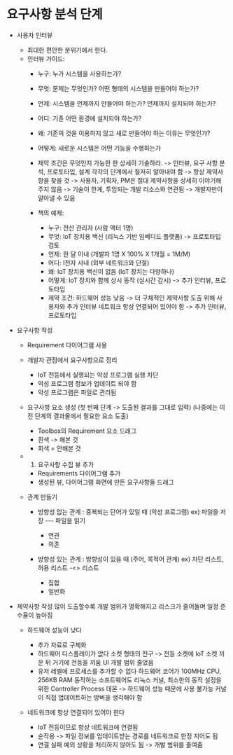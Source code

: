 # 요구사항 분석 단계

* 사용자 인터뷰
    - 최대한 편안한 분위기에서 한다.
    - 인터뷰 가이드:
        - 누구: 누가 시스템을 사용하는가?
        - 무엇: 문제는 무엇인가? 어떤 형태의 시스템을 만들어야 하는가?
        - 언제: 시스템을 언제까지 만들어야 하는가? 언제까지 설치되야 하는가?
        - 어디: 기존 어떤 환경에 설치되야 하는가?
        - 왜: 기존의 것을 이용하지 않고 새로 만들어야 하는 이유는 무엇인가?
        - 어떻게: 새로운 시스템은 어떤 기능을 수행하는가
        - 제약 조건은 무엇인지 가능한 한 상세히 기술하라.
            -> 인터뷰, 요구 사항 분석, 프로토타입, 설계 각각의 단계에서 철저히 알아내야 함
            -> 항상 제약사항을 찾을 것
            -> 사용자, 기획자, PM은 절대 제약사항을 상세히 이야기해 주지 않음
            -> 기술이 한계, 투입되는 개발 리소스와 연관됨 -> 개발자만이 알아낼 수 있음

        - 책의 예제:
            - 누구: 전산 관리자 (사람 액터 1명)
            - 무엇: IoT 장치용 백신 (리눅스 기반 임베디드 플랫폼) -> 프로토타입 검토
            - 언제: 한 달 이내 (개발자 1명 X 100% X 1개월 = 1M/M) 
            - 어디: I전자 사내 (외부 네트워크와 단절)
            - 왜: IoT 장치용 백신이 없음 (IoT 장치는 다양하나)
            - 어떻게: IoT 장치와 함께 상시 동작 (실시간 감시) -> 추가 인터뷰, 프로토타입
            - 제약 조건:
                하드웨어 성능 낮음 -> 더 구체적인 제약사항 도출 위해 사용자와 추가 인터뷰
                네트워크 항상 연결되어 있어야 함 -> 추가 인터뷰, 프로토타입

* 요구사항 작성
    - Requirement 다이어그램 사용

    - 개발자 관점에서 요구사항으로 정리
        * IoT 전등에서 실행되는 악성 프로그램 실행 차단
        * 악성 프로그램 정보가 업데이트 되야 함
        * 악성 프로그램은 파일로 관리됨
    
    - 요구사항 요소 생성 (첫 번째 단계 -> 도출된 결과를 그대로 입력)
        (나중에는 이전 단계의 결과물에서 필요한 요소 도출)
        * Toolbox의 Requirement 요소 드래그
        * 흰색 -> 해본 것
        * 회색 = 안해본 것
    - 1. 요구사항 수집 뷰 추가
        - Requirements 다이어그램 추가
        - 생성된 뷰, 다이어그램 화면에 만든 요구사항들 드래그

    - 관계 만들기
        - 방향성 없는 관계 : 중복되는 단어가 있일 때 (악성 프로그램)
            ex) 파일을 저장 --- 파일을 읽기
            * 연관
            * 의존

        - 방향성 있는 관계 : 방향성이 있을 때 (주어, 목적어 관계)
            ex) 차단 리스트, 허용 리스트 -<> 리스트
            * 집합
            * 일반화

* 제약사항 작성
    많이 도출할수록 개발 범위가 명확해지고 리스크가 줄어들며 일정 준수율이 높아짐
    
    * 하드웨어 성능이 낮다
        - 추가 자료로 구체화
        * 하드웨어 디스플레이가 없다
            소켓 형태의 전구 -> 전등 소켓에 IoT 소켓 끼운 뒤 거기에 전등을 끼움
            UI 개발 범위 줄었음
        * 유저 레벨에 프로세스를 추가할 수 없다
            하드웨어 코어가 100MHz CPU, 256KB RAM
            동작하는 소프트웨어도 리눅스 커널, 최소한의 동작 설정을 위한 Controller Process
            데몬 -> 하드웨어 성능 때문에 사용 불가능
            커널이 직접 업데이트하는 방버을 생각해야 함

    * 네트워크에 항상 연결되어 있어야 한다
        - IoT 전등이므로 항상 네트워크에 연결됨
        - 순작용 -> 파일 정보를 업데이트받는 경로를 네트워크로 한정 지어도 됨
        - 연결 실패 예외 상황을 처리하지 않아도 됨
            -> 개발 범위를 줄여줌
    
